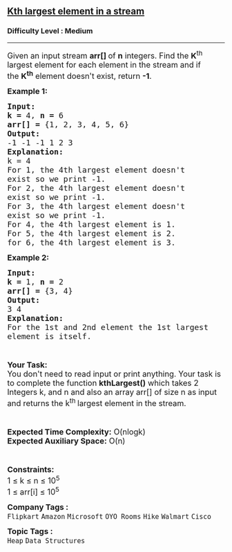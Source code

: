 <h2><a href="https://practice.geeksforgeeks.org/problems/kth-largest-element-in-a-stream2220/1">Kth largest element in a stream</a></h2><h3>Difficulty Level : Medium</h3><hr><div class="problems_problem_content__Xm_eO"><p><span style="font-size:18px">Given an input stream <strong>arr[] </strong>of <strong>n</strong> integers. Find the <strong>K</strong><sup>th</sup> largest element for each element in the stream and if the&nbsp;<strong>K<sup>th</sup></strong>&nbsp;element doesn't exist, return <strong>-1</strong>.</span></p>

<p><span style="font-size:18px"><strong>Example 1:</strong></span></p>

<pre><span style="font-size:18px"><strong>Input:</strong></span>
<span style="font-size:18px"><strong>k = </strong>4, <strong>n = </strong>6</span>
<span style="font-size:18px"><strong>arr[] = </strong>{1, 2, 3, 4, 5, 6}</span>
<span style="font-size:18px"><strong>Output:</strong></span>
<span style="font-size:18px">-1 -1 -1 1 2 3</span>
<span style="font-size:18px"><strong>Explanation:</strong></span>
<span style="font-size:18px">k = 4
For 1, the 4th largest element doesn't
exist so we print -1.
For 2, the 4th largest element doesn't
exist so we print -1.
For 3, the 4th largest element doesn't
exist so we print -1.
For 4, the 4th largest element is 1.
For 5, the 4th largest element is 2.
for 6, the 4th largest element is 3.</span></pre>

<p><span style="font-size:18px"><strong>Example 2:</strong></span></p>

<pre><span style="font-size:18px"><strong>Input:</strong></span>
<span style="font-size:18px"><strong>k = </strong>1, <strong>n = </strong>2</span>
<span style="font-size:18px"><strong>arr[] = </strong>{3, 4}</span>
<span style="font-size:18px"><strong>Output:</strong></span>
<span style="font-size:18px">3 4 
<strong>Explanation:</strong> 
For the 1st and 2nd element the 1st largest 
element is itself.</span></pre>

<p>&nbsp;</p>

<p><span style="font-size:18px"><strong>Your Task:</strong><br>
You don't need to read input or print anything. Your task is to complete the function <strong>kthLargest()</strong> which takes 2 Integers k, and n and also an array arr[] of size n as input and returns the k<sup>th </sup>largest element in the stream.</span></p>

<p>&nbsp;</p>

<p><span style="font-size:18px"><strong>Expected Time Complexity:</strong> O(nlogk)<br>
<strong>Expected Auxiliary Space:</strong> O(n)</span></p>

<p>&nbsp;</p>

<p><span style="font-size:18px"><strong>Constraints:</strong></span><br>
<span style="font-size:18px">1 ≤ k ≤ n ≤ 10<sup>5</sup><br>
1 ≤ arr[i] ≤ 10<sup>5</sup></span></p>
</div><p><span style=font-size:18px><strong>Company Tags : </strong><br><code>Flipkart</code>&nbsp;<code>Amazon</code>&nbsp;<code>Microsoft</code>&nbsp;<code>OYO Rooms</code>&nbsp;<code>Hike</code>&nbsp;<code>Walmart</code>&nbsp;<code>Cisco</code>&nbsp;<br><p><span style=font-size:18px><strong>Topic Tags : </strong><br><code>Heap</code>&nbsp;<code>Data Structures</code>&nbsp;